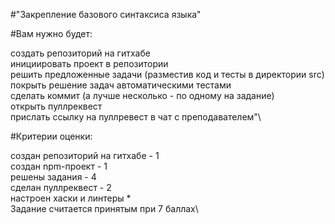 #"Закрепление базового синтаксиса языка"

#Вам нужно будет:

создать репозиторий на гитхабе\
инициировать проект в репозитории\
решить предложенные задачи (разместив код и тесты в директории src)\
покрыть решение задач автоматическими тестами\
сделать коммит (а лучше несколько - по одному на задание)\
открыть пуллреквест\
прислать ссылку на пуллревест в чат с преподавателем"\

#Критерии оценки:

создан репозиторий на гитхабе - 1\
создан npm-проект - 1\
решены задания - 4\
сделан пуллреквест - 2\
настроен хаски и линтеры *\
Задание считается принятым при 7 баллах\
